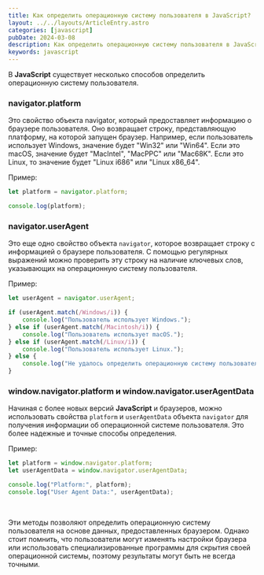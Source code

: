 ```yaml
---
title: Как определить операционную систему пользователя в JavaScript?
layout: ../../layouts/ArticleEntry.astro
categories: [javascript]
pubDate: 2024-03-08
description: Как определить операционную систему пользователя в JavaScript?
keywords: javascript
---
```


В **JavaScript** существует несколько способов определить операционную систему пользователя. 

### navigator.platform

Это свойство объекта navigator, который предоставляет информацию о браузере пользователя. Оно возвращает строку, представляющую платформу, на которой запущен браузер. Например, если пользователь использует Windows, значение будет "Win32" или "Win64". Если это macOS, значение будет "MacIntel", "MacPPC" или "Mac68K". Если это Linux, то значение будет "Linux i686" или "Linux x86_64".

Пример:

```javascript
let platform = navigator.platform;

console.log(platform);
```

### navigator.userAgent

Это еще одно свойство объекта `navigator`, которое возвращает строку с информацией о браузере пользователя. С помощью регулярных выражений можно проверить эту строку на наличие ключевых слов, указывающих на операционную систему пользователя.

Пример:

```javascript
let userAgent = navigator.userAgent;

if (userAgent.match(/Windows/i)) {
    console.log("Пользователь использует Windows.");
} else if (userAgent.match(/Macintosh/i)) {
    console.log("Пользователь использует macOS.");
} else if (userAgent.match(/Linux/i)) {
    console.log("Пользователь использует Linux.");
} else {
    console.log("Не удалось определить операционную систему пользователя.");
}
```

### window.navigator.platform и window.navigator.userAgentData

Начиная с более новых версий **JavaScript** и браузеров, можно использовать свойства `platform` и `userAgentData` объекта `navigator` для получения информации об операционной системе пользователя. Это более надежные и точные способы определения.

Пример:

```javascript
let platform = window.navigator.platform;
let userAgentData = window.navigator.userAgentData;

console.log("Platform:", platform);
console.log("User Agent Data:", userAgentData);
```

<br>

Эти методы позволяют определить операционную систему пользователя на основе данных, предоставленных браузером. Однако стоит помнить, что пользователи могут изменять настройки браузера или использовать специализированные программы для скрытия своей операционной системы, поэтому результаты могут быть не всегда точными.